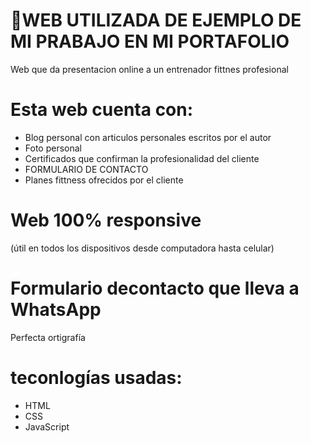 # 🚀WEB UTILIZADA DE EJEMPLO DE  MI PRABAJO EN MI PORTAFOLIO

 Web que da presentacion online a un entrenador fittnes profesional

# Esta web cuenta con:
- Blog personal con articulos personales escritos por el autor
- Foto personal
- Certificados que confirman la profesionalidad del cliente
- FORMULARIO DE CONTACTO
- Planes fittness ofrecidos por el cliente

# Web 100% responsive 
(útil en todos los dispositivos desde computadora hasta celular)
# Formulario decontacto que lleva a WhatsApp
 Perfecta ortigrafía

# teconlogías usadas:
  - HTML
  - CSS
  - JavaScript
 
    
